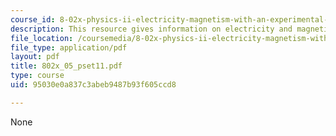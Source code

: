 ```yaml
---
course_id: 8-02x-physics-ii-electricity-magnetism-with-an-experimental-focus-spring-2005
description: This resource gives information on electricity and magnetism.
file_location: /coursemedia/8-02x-physics-ii-electricity-magnetism-with-an-experimental-focus-spring-2005/95030e0a837c3abeb9487b93f605ccd8_802x_05_pset11.pdf
file_type: application/pdf
layout: pdf
title: 802x_05_pset11.pdf
type: course
uid: 95030e0a837c3abeb9487b93f605ccd8

---
```

None